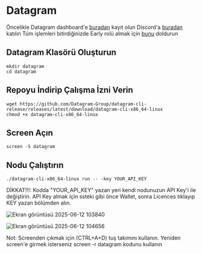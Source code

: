 # Datagram

Öncelikle Datagram dashboard'e [buradan](https://dashboard.datagram.network?ref=463212633) kayıt olun
Discord'a [buradan](https://discord.gg/ydkDnkuy) katılın
Tüm işlemleri bitirdiğinizde Early rolü almak için [bunu](https://docs.google.com/forms/d/e/1FAIpQLSevC3QjAx4xdNysKoRtCSR_5cAUtVBhoNu3XoCrQBIOYVQN8A/viewform) doldurun


## Datagram Klasörü Oluşturun
```
mkdir datagram
cd datagram
```

## Repoyu İndirip Çalışma İzni Verin
```
wget https://github.com/Datagram-Group/datagram-cli-release/releases/latest/download/datagram-cli-x86_64-linux
chmod +x datagram-cli-x86_64-linux
```

## Screen Açın
```
screen -S datagram
```

## Nodu Çalıştırın
```
./datagram-cli-x86_64-linux run -- -key YOUR_API_KEY
```

DİKKAT!!!:  Kodda "YOUR_API_KEY" yazan yeri kendi nodunuzun API Key'i ile değiştirin. API Key almak için ssteki gibi önce Wallet, sonra Licences tıklayıp KEY yazan bölümden alın.

![Ekran görüntüsü 2025-06-12 103840](https://github.com/user-attachments/assets/e4cb5d68-6930-48e6-a480-6622e12496b7)

![Ekran görüntüsü 2025-06-12 104656](https://github.com/user-attachments/assets/f51359f6-f593-4986-a3d3-3e3ed6eea082)

Not: Screenden çıkmak için (CTRL+A+D) tuş takımını kullanın. Yeniden screen'e girmek isterseniz screen -r datagram kodunu kullanın


